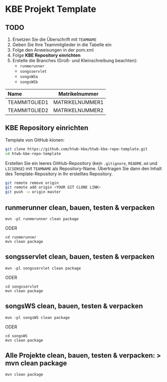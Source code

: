 # KBE Projekt Template

## TODO
1. Ersetzen Sie die Überschrift mit `TEAMNAME`
2. Geben Sie Ihre Teammitglieder in die Tabelle ein
3. Folge den Anweisungen in der pom.xml
4. Folge **KBE Repository einrichten**
5. Erstelle die Branches (Groß- und Kleinschreibung beachten):
   - `runmerunner`
   - `songsservlet`
   - `songsWSa`
   - `songsWSb`

| Name          | Matrikelnummer  |
| :------------ | --------------- |
| TEAMMITGLIED1 | MATRIKELNUMMER1 |
| TEAMMITGLIED2 | MATRIKELNUMMER2 |



## KBE Repository einrichten

Template von GitHub klonen:

```bash
git clone https://github.com/htwb-kbe/htwb-kbe-repo-template.git
cd htwb-kbe-repo-template
```

Erstellen Sie ein leeres GitHub-Repository (kein `.gitignore`, `README.md` und `LICSENSE`) mit `TEAMNAME` als Repository-Name. Übertragen Sie dann den Inhalt des Template-Repository in Ihr erstelltes Repository.

```bash
git remote remove origin
git remote add origin <YOUR GIT CLONE LINK>
git push -u origin master
```

## runmerunner clean, bauen, testen & verpacken
```
mvn -pl runmerunner clean package 
```

ODER

```
cd runmerunner
mvn clean package 
```



## songsservlet clean, bauen, testen & verpacken

```
mvn -pl songsservlet clean package 
```

ODER

```
cd songsservlet
mvn clean package 
```



## songsWS clean, bauen, testen & verpacken
```
mvn -pl songsWS clean package 
```

ODER

```
cd songsWS 
mvn clean package
```



## Alle Projekte clean, bauen, testen & verpacken: > mvn clean package

```
mvn clean package
```






